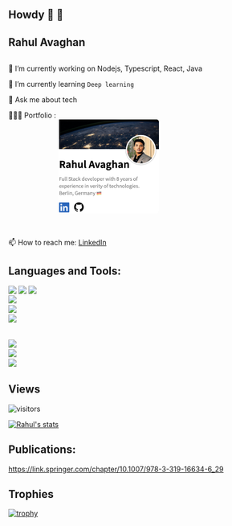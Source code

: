 

## Howdy 👋 👋
## Rahul Avaghan
<div style="display:flex">
<div>

 🔭 I’m currently working on Nodejs, Typescript, React, Java
 
 🌱 I’m currently learning `Deep learning`
 
 💬 Ask me about tech
 
 👨🏽‍💻 Portfolio :
 </br>
 <a href="https://rahulavaghan.vercel.app/" ><img width="200" height="187" style="max-width: 100%;border-radius: 5px;padding-left: 100px;" src="./preview_portpolio.png" /></a>
 
 </br>

 📫 How to reach me: [LinkedIn](https://www.linkedin.com/in/rahulavaghan)
 
 <div>
  
  <div>

  </div>
  </div>
 
 ## Languages and Tools:  


<code><img height="40" src="https://cdn.jsdelivr.net/gh/devicons/devicon/icons/react/react-original-wordmark.svg" /></code>
 <code><img height="40" src="https://cdn.jsdelivr.net/gh/devicons/devicon/icons/java/java-original-wordmark.svg" /></code>
 <code><img  height="40" src="https://cdn.jsdelivr.net/gh/devicons/devicon/icons/typescript/typescript-original.svg" /></code>
 <code> <img height="40" src="https://cdn.jsdelivr.net/gh/devicons/devicon/icons/javascript/javascript-original.svg" /></code>
   <code> <img height="40" src="https://cdn.jsdelivr.net/gh/devicons/devicon/icons/html5/html5-original-wordmark.svg" /></code>
    <code> <img height="40" src="https://cdn.jsdelivr.net/gh/devicons/devicon/icons/graphql/graphql-plain-wordmark.svg" /></code>
 

  <code> <img  height="40" src="https://cdn.jsdelivr.net/gh/devicons/devicon/icons/amazonwebservices/amazonwebservices-original-wordmark.svg" /></code>
  <code> <img  height="40" src="https://cdn.jsdelivr.net/gh/devicons/devicon/icons/nodejs/nodejs-original-wordmark.svg" /></code>
  <code> <img  height="40" src="https://cdn.jsdelivr.net/gh/devicons/devicon/icons/postgresql/postgresql-original-wordmark.svg" /></code>

## Views
![visitors](https://visitor-badge.laobi.icu/badge?page_id=rahul-avaghan)

[![Rahul's stats](https://github-readme-stats.vercel.app/api?username=rahul-avaghan&theme=dark&show_icons=true&count_private=true&include_all_commits=true&hide=totalPRs)](https://www.linkedin.com/in/rahulavaghan)

## Publications:
https://link.springer.com/chapter/10.1007/978-3-319-16634-6_29

## Trophies


[![trophy](https://github-profile-trophy.vercel.app/?username=rahul-avaghan&theme=monokai&margin-w=15&margin-h=15&&no-frame=true&row=1)]()
